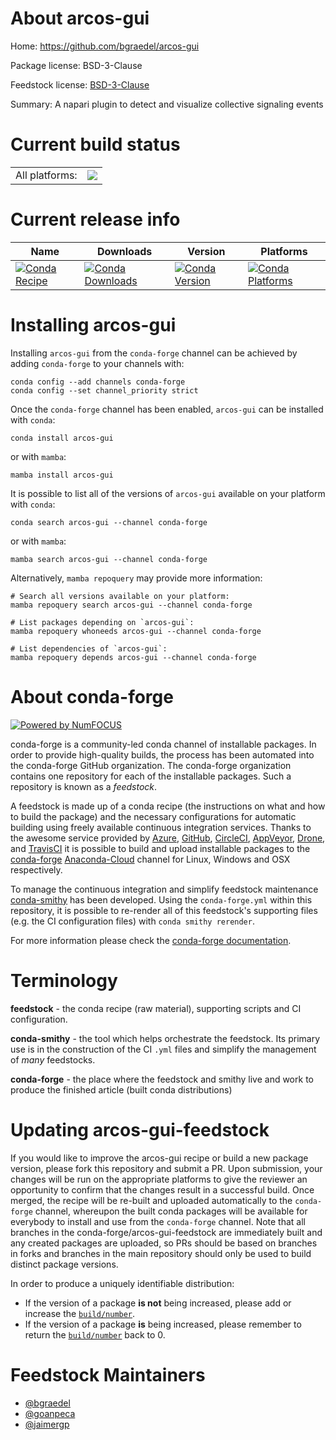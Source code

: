 About arcos-gui
===============

Home: https://github.com/bgraedel/arcos-gui

Package license: BSD-3-Clause

Feedstock license: [BSD-3-Clause](https://github.com/conda-forge/arcos-gui-feedstock/blob/main/LICENSE.txt)

Summary: A napari plugin to detect and visualize collective signaling events

Current build status
====================


<table><tr><td>All platforms:</td>
    <td>
      <a href="https://dev.azure.com/conda-forge/feedstock-builds/_build/latest?definitionId=16637&branchName=main">
        <img src="https://dev.azure.com/conda-forge/feedstock-builds/_apis/build/status/arcos-gui-feedstock?branchName=main">
      </a>
    </td>
  </tr>
</table>

Current release info
====================

| Name | Downloads | Version | Platforms |
| --- | --- | --- | --- |
| [![Conda Recipe](https://img.shields.io/badge/recipe-arcos--gui-green.svg)](https://anaconda.org/conda-forge/arcos-gui) | [![Conda Downloads](https://img.shields.io/conda/dn/conda-forge/arcos-gui.svg)](https://anaconda.org/conda-forge/arcos-gui) | [![Conda Version](https://img.shields.io/conda/vn/conda-forge/arcos-gui.svg)](https://anaconda.org/conda-forge/arcos-gui) | [![Conda Platforms](https://img.shields.io/conda/pn/conda-forge/arcos-gui.svg)](https://anaconda.org/conda-forge/arcos-gui) |

Installing arcos-gui
====================

Installing `arcos-gui` from the `conda-forge` channel can be achieved by adding `conda-forge` to your channels with:

```
conda config --add channels conda-forge
conda config --set channel_priority strict
```

Once the `conda-forge` channel has been enabled, `arcos-gui` can be installed with `conda`:

```
conda install arcos-gui
```

or with `mamba`:

```
mamba install arcos-gui
```

It is possible to list all of the versions of `arcos-gui` available on your platform with `conda`:

```
conda search arcos-gui --channel conda-forge
```

or with `mamba`:

```
mamba search arcos-gui --channel conda-forge
```

Alternatively, `mamba repoquery` may provide more information:

```
# Search all versions available on your platform:
mamba repoquery search arcos-gui --channel conda-forge

# List packages depending on `arcos-gui`:
mamba repoquery whoneeds arcos-gui --channel conda-forge

# List dependencies of `arcos-gui`:
mamba repoquery depends arcos-gui --channel conda-forge
```


About conda-forge
=================

[![Powered by
NumFOCUS](https://img.shields.io/badge/powered%20by-NumFOCUS-orange.svg?style=flat&colorA=E1523D&colorB=007D8A)](https://numfocus.org)

conda-forge is a community-led conda channel of installable packages.
In order to provide high-quality builds, the process has been automated into the
conda-forge GitHub organization. The conda-forge organization contains one repository
for each of the installable packages. Such a repository is known as a *feedstock*.

A feedstock is made up of a conda recipe (the instructions on what and how to build
the package) and the necessary configurations for automatic building using freely
available continuous integration services. Thanks to the awesome service provided by
[Azure](https://azure.microsoft.com/en-us/services/devops/), [GitHub](https://github.com/),
[CircleCI](https://circleci.com/), [AppVeyor](https://www.appveyor.com/),
[Drone](https://cloud.drone.io/welcome), and [TravisCI](https://travis-ci.com/)
it is possible to build and upload installable packages to the
[conda-forge](https://anaconda.org/conda-forge) [Anaconda-Cloud](https://anaconda.org/)
channel for Linux, Windows and OSX respectively.

To manage the continuous integration and simplify feedstock maintenance
[conda-smithy](https://github.com/conda-forge/conda-smithy) has been developed.
Using the ``conda-forge.yml`` within this repository, it is possible to re-render all of
this feedstock's supporting files (e.g. the CI configuration files) with ``conda smithy rerender``.

For more information please check the [conda-forge documentation](https://conda-forge.org/docs/).

Terminology
===========

**feedstock** - the conda recipe (raw material), supporting scripts and CI configuration.

**conda-smithy** - the tool which helps orchestrate the feedstock.
                   Its primary use is in the construction of the CI ``.yml`` files
                   and simplify the management of *many* feedstocks.

**conda-forge** - the place where the feedstock and smithy live and work to
                  produce the finished article (built conda distributions)


Updating arcos-gui-feedstock
============================

If you would like to improve the arcos-gui recipe or build a new
package version, please fork this repository and submit a PR. Upon submission,
your changes will be run on the appropriate platforms to give the reviewer an
opportunity to confirm that the changes result in a successful build. Once
merged, the recipe will be re-built and uploaded automatically to the
`conda-forge` channel, whereupon the built conda packages will be available for
everybody to install and use from the `conda-forge` channel.
Note that all branches in the conda-forge/arcos-gui-feedstock are
immediately built and any created packages are uploaded, so PRs should be based
on branches in forks and branches in the main repository should only be used to
build distinct package versions.

In order to produce a uniquely identifiable distribution:
 * If the version of a package **is not** being increased, please add or increase
   the [``build/number``](https://docs.conda.io/projects/conda-build/en/latest/resources/define-metadata.html#build-number-and-string).
 * If the version of a package **is** being increased, please remember to return
   the [``build/number``](https://docs.conda.io/projects/conda-build/en/latest/resources/define-metadata.html#build-number-and-string)
   back to 0.

Feedstock Maintainers
=====================

* [@bgraedel](https://github.com/bgraedel/)
* [@goanpeca](https://github.com/goanpeca/)
* [@jaimergp](https://github.com/jaimergp/)

